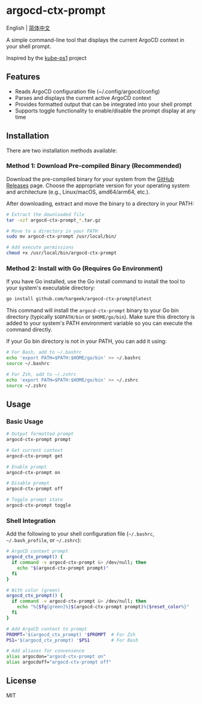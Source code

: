 # argocd-ctx-prompt

English | [简体中文](README_zh.md)

A simple command-line tool that displays the current ArgoCD context in your shell prompt.

Inspired by the [kube-ps1](https://github.com/jonmosco/kube-ps1) project

## Features

- Reads ArgoCD configuration file (~/.config/argocd/config)
- Parses and displays the current active ArgoCD context
- Provides formatted output that can be integrated into your shell prompt
- Supports toggle functionality to enable/disable the prompt display at any time

## Installation

There are two installation methods available:

### Method 1: Download Pre-compiled Binary (Recommended)

Download the pre-compiled binary for your system from the [GitHub Releases](https://github.com/hargeek/argocd-ctx-prompt/releases) page. Choose the appropriate version for your operating system and architecture (e.g., Linux/macOS, amd64/arm64, etc.).

After downloading, extract and move the binary to a directory in your PATH:

```bash
# Extract the downloaded file
tar -xzf argocd-ctx-prompt_*.tar.gz

# Move to a directory in your PATH
sudo mv argocd-ctx-prompt /usr/local/bin/

# Add execute permissions
chmod +x /usr/local/bin/argocd-ctx-prompt
```

### Method 2: Install with Go (Requires Go Environment)

If you have Go installed, use the Go install command to install the tool to your system's executable directory:

```bash
go install github.com/hargeek/argocd-ctx-prompt@latest
```

This command will install the `argocd-ctx-prompt` binary to your Go bin directory (typically `$GOPATH/bin` or `$HOME/go/bin`). Make sure this directory is added to your system's PATH environment variable so you can execute the command directly.

If your Go bin directory is not in your PATH, you can add it using:

```bash
# For Bash, add to ~/.bashrc
echo 'export PATH=$PATH:$HOME/go/bin' >> ~/.bashrc
source ~/.bashrc

# For Zsh, add to ~/.zshrc
echo 'export PATH=$PATH:$HOME/go/bin' >> ~/.zshrc
source ~/.zshrc
```

## Usage

### Basic Usage

```bash
# Output formatted prompt
argocd-ctx-prompt prompt

# Get current context
argocd-ctx-prompt get

# Enable prompt
argocd-ctx-prompt on

# Disable prompt
argocd-ctx-prompt off

# Toggle prompt state
argocd-ctx-prompt toggle
```

### Shell Integration

Add the following to your shell configuration file (`~/.bashrc`, `~/.bash_profile`, or `~/.zshrc`):

```bash
# ArgoCD context prompt
argocd_ctx_prompt() {
  if command -v argocd-ctx-prompt &> /dev/null; then
    echo "$(argocd-ctx-prompt prompt)"
  fi
}

# With color (green)
argocd_ctx_prompt() {
  if command -v argocd-ctx-prompt &> /dev/null; then
    echo "%{$fg[green]%}$(argocd-ctx-prompt prompt)%{$reset_color%}"
  fi
}

# Add ArgoCD context to prompt
PROMPT='$(argocd_ctx_prompt) '$PROMPT  # For Zsh
PS1='$(argocd_ctx_prompt) '$PS1        # For Bash

# Add aliases for convenience
alias argocdon="argocd-ctx-prompt on"
alias argocdoff="argocd-ctx-prompt off"
```

## License

MIT 